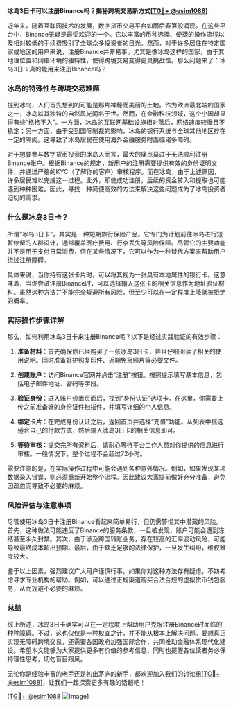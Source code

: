 **冰岛3日卡可以注册Binance吗？揭秘跨境交易新方式[[TG💪+ @esim1088](https://t.me/s/esim1088)]**

近年来，随着互联网技术的发展，数字货币交易平台如雨后春笋般涌现。在这些平台中，Binance无疑是最受欢迎的一个。它以丰富的币种选择、便捷的操作流程以及相对较低的手续费吸引了全球众多投资者的目光。然而，对于许多居住在特定国家或地区的用户来说，注册Binance并非易事。尤其是像冰岛这样的国家，由于其地理位置和网络环境的独特性，使得跨境交易变得更具挑战性。那么问题来了：冰岛3日卡真的能用来注册Binance吗？

### 冰岛的特殊性与跨境交易难题

提到冰岛，人们首先想到的可能是那片神秘而美丽的土地。作为欧洲最北端的国家之一，冰岛以其独特的自然风光闻名于世。然而，在金融科技领域，这个小国却显得有些“格格不入”。一方面，冰岛的互联网基础设施相对落后，网络速度较慢且不稳定；另一方面，由于受到国际制裁的影响，冰岛的银行系统与全球其他地区存在一定的隔阂。这导致了冰岛居民在使用海外金融服务时面临诸多障碍。

对于想要参与数字货币投资的冰岛人而言，最大的痛点莫过于无法顺利注册Binance账户。根据Binance的规定，新用户的注册需要提供有效的身份证明文件，并通过严格的KYC（了解你的客户）审核程序。而在冰岛，由于上述原因，许多居民难以完成这一过程。此外，即使成功注册，后续的资金转入和提取也可能遇到种种困难。因此，寻找一种简便高效的方法来解决这些问题成为了冰岛投资者迫切的需求。

### 什么是冰岛3日卡？

所谓“冰岛3日卡”，其实是一种短期旅行保险产品。它专门为计划前往冰岛进行短暂停留的人群设计，通常覆盖医疗费用、行李丢失等风险保障。尽管它的主要功能并不是用于支付日常消费，但在某些情况下，它可以作为一种替代方案来帮助用户绕过注册障碍。

具体来说，当你持有这张卡片时，可以将其视为一张具有本地属性的银行卡。这意味着，当你尝试注册Binance时，可以选择输入这张卡的相关信息作为地址验证材料。虽然这种方法并不能完全规避所有风险，但至少可以在一定程度上降低被拒绝的概率。

### 实际操作步骤详解

那么，如何利用冰岛3日卡来注册Binance呢？以下是经过实践验证的有效步骤：

1. **准备材料**：首先确保你已经购买了一张冰岛3日卡，并且仔细阅读了相关的使用说明。同时准备好护照复印件、近期免冠照片等必要文件。
   
2. **创建账户**：访问Binance官网并点击“注册”按钮。按照提示填写基本信息，包括电子邮件地址、密码等字段。

3. **验证身份**：进入账户设置页面后，找到“身份认证”选项卡。在这里，你需要上传之前准备好的身份证件扫描件，并填写详细的个人信息。

4. **绑定卡片**：在完成身份认证之后，返回首页并选择“充值”功能。从列表中挑选适合自己的付款方式，然后输入冰岛3日卡的相关信息即可。

5. **等待审核**：提交完所有资料后，请耐心等待平台工作人员对你提供的信息进行审核。一般情况下，整个过程不会超过72小时。

需要注意的是，在实际操作过程中可能会遇到各种意外情况。例如，如果发现某项数据录入错误，则必须重新开始整个流程。因此建议大家提前做好充分准备，避免因疏忽而导致不必要的麻烦。

### 风险评估与注意事项

尽管使用冰岛3日卡注册Binance看起来简单易行，但仍需警惕其中潜藏的风险。首先，这种做法可能违反了Binance的服务条款，一旦被发现，账户可能会遭到冻结甚至永久封禁。其次，由于涉及跨国转账业务，存在较高的汇率波动风险，可能导致最终成本超出预期。最后，由于缺乏足够的法律保护，一旦发生纠纷，维权难度较大。

鉴于以上因素，强烈建议广大用户谨慎行事。如果你对这种方法存有疑虑，不妨考虑寻求专业机构的帮助。例如，可以通过正规渠道购买合法合规的虚拟货币钱包服务，从而规避不必要的麻烦。

### 总结

综上所述，冰岛3日卡确实可以在一定程度上帮助用户克服注册Binance时面临的种种障碍。不过，这也仅仅是一种权宜之计，并不能从根本上解决问题。要想真正实现无障碍跨境交易，还需要各国政府加强国际合作，共同推动金融体系现代化建设。希望本文能够为大家提供更多有价值的参考信息，同时也提醒各位读者务必保持理性思考，切勿盲目跟风。

无论你是经验丰富的老手还是初出茅庐的新手，都欢迎加入我们的讨论组[[TG💪+ @esim1088](https://t.me/s/esim1088)]，让我们一起探索更多有趣的话题吧！ 

[[TG💪+ @esim1088](https://t.me/s/esim1088) ![Image](https://i.postimg.cc/4NQfJmqS/Snipaste-2025-05-13-00-14-12.png)]